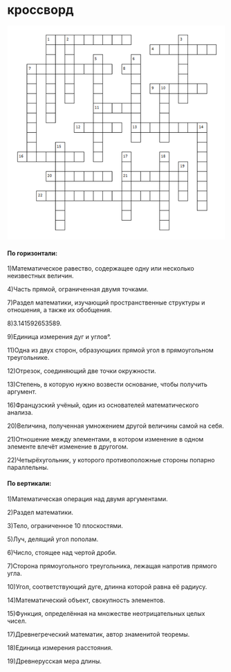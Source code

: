 # кроссворд
![crossword](crossword.png)
#### По горизонтали:
1)Математическое равество, содержащее одну или несколько неизвестных величин.

4)Часть прямой, ограниченная двумя точками.

7)Раздел математики, изучающий пространственные структуры и отношения, а также их обобщения.

8)3.141592653589.

9)Единица измерения дуг и углов°.

11)Одна из двух сторон, образующиих прямой угол в прямоугольном треугольнике.

12)Отрезок, соединяющий две точки окружности.

13)Степень, в которую нужно возвести основание, чтобы получить аргумент.

16)Французский учёный, один из основателей математического анализа.

20)Величина, полученная умножением другой величины самой на себя.

21)Отношение между элементами, в котором изменение в одном элементе влечёт изменение в другогом.

22)Четырёхугольник, у которого противоположные стороны попарно параллельны.

#### По вертикали:
1)Математическая операция над двумя аргументами.

2)Раздел математики.

3)Тело, ограниченное 10 плоскостями.

5)Луч, делящий угол пополам.

6)Число, стоящее над чертой дроби.

7)Сторона прямоугольного треугольника, лежащая напротив прямого угла.

10)Угол, соответствующий дуге, длинна которой равна её радиусу.

14)Математический объект, свокупность элементов.

15)Функция, определённая на множестве неотрицательных целых чисел.

17)Древнегреческий математик, автор знаменитой теоремы.

18)Единица измерения расстояния.

19)Древнерусская мера длины.
